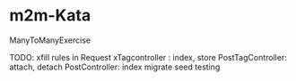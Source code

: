 # m2m-Kata

ManyToManyExercise

TODO:
xfill rules in Request
xTagcontroller : index, store
PostTagController: attach, detach
PostController: index
migrate seed
testing
